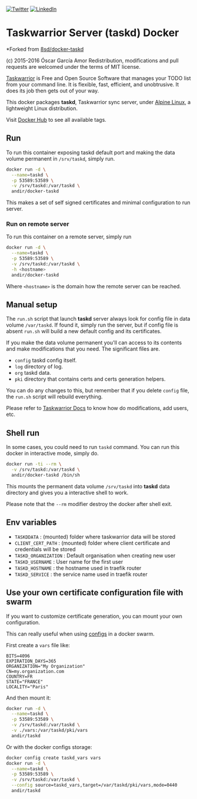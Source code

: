 [![Twitter](https://img.shields.io/badge/Twitter-%40jeckel4-blue.svg)](https://twitter.com/jeckel4) [![LinkedIn](https://img.shields.io/badge/LinkedIn-Julien%20Mercier-blue.svg)](https://www.linkedin.com/in/jeckel/)
# Taskwarrior Server (taskd) Docker

*Forked from [8sd/docker-taskd](https://github.com/8sd/docker-taskd)

(c) 2015-2016 Óscar García Amor
Redistribution, modifications and pull requests are welcomed under the terms
of MIT license.

[Taskwarrior](https://www.taskwarrior.org) is Free and Open Source Software
that manages your TODO list from your command line. It is flexible, fast,
efficient, and unobtrusive. It does its job then gets out of your way.

This docker packages **taskd**, Taskwarrior sync server, under [Alpine
Linux](https://alpinelinux.org/), a lightweight Linux distribution.

Visit [Docker Hub](https://hub.docker.com/r/ogarcia/taskd/) to see all
available tags.

## Run

To run this container exposing taskd default port and making the data volume
permanent in `/srv/taskd`, simply run.

```sh
docker run -d \
  --name=taskd \
  -p 53589:53589 \
  -v /srv/taskd:/var/taskd \
  andir/docker-taskd
```

This makes a set of self signed certificates and minimal configuration to
run server.

### Run on remote server

To run this container on a remote server, simply run

```sh
docker run -d \
  --name=taskd \
  -p 53589:53589 \
  -v /srv/taskd:/var/taskd \
  -h <hostname>
  andir/docker-taskd
```

Where `<hostname>` is the domain how the remote server can be reached.

## Manual setup

The `run.sh` script that launch **taskd** server always look for config file
in data volume `/var/taskd`. If found it, simply run the server, but if
config file is absent `run.sh` will build a new default config and its
certificates.

If you make the data volume permanent you'll can access to its contents and
make modifications that you need. The significant files are.

* `config` taskd config itself.
* `log` directory of log.
* `org` taskd data.
* `pki` directory that contains certs and certs generation helpers.

You can do any changes to this, but remember that if you delete `config`
file, the `run.sh` script will rebuild everything.

Please refer to [Taskwarrior Docs](https://taskwarrior.org/docs/) to know
how do modifications, add users, etc.

## Shell run

In some cases, you could need to run `taskd` command. You can run this
docker in interactive mode, simply do.

```sh
docker run -ti --rm \
  -v /srv/taskd:/var/taskd \
  andir/docker-taskd /bin/sh
```

This mounts the permanent data volume `/srv/taskd` into **taskd** data
directory and gives you a interactive shell to work.

Please note that the `--rm` modifier destroy the docker after shell exit.

## Env variables

- `TASKDDATA` : (mounted) folder where taskwarrior data will be stored
- `CLIENT_CERT_PATH` : (mounted) folder where client certificate and credentials will be stored
- `TASKD_ORGANIZATION` : Default organisation when creating new user
- `TASKD_USERNAME` : User name for the first user
- `TASKD_HOSTNAME` : the hostname used in traefik router
- `TASKD_SERVICE` : the service name used in traefik router

## Use your own certificate configuration file with swarm

If you want to customize certificate generation, you can mount your own configuration.

This can really useful when using [configs](https://docs.docker.com/engine/swarm/configs/) in a docker swarm.

First create a `vars` file like:
```
BITS=4096
EXPIRATION_DAYS=365
ORGANIZATION="My Organization"
CN=my.organization.com
COUNTRY=FR
STATE="FRANCE"
LOCALITY="Paris"
```

And then mount it:
```sh
docker run -d \
  --name=taskd \
  -p 53589:53589 \
  -v /srv/taskd:/var/taskd \
  -v ./vars:/var/taskd/pki/vars
  andir/taskd
```

Or with the docker configs storage:
```sh
docker config create taskd_vars vars
docker run -d \
  --name=taskd \
  -p 53589:53589 \
  -v /srv/taskd:/var/taskd \
  --config source=taskd_vars,target=/var/taskd/pki/vars,mode=0440
  andir/taskd
```
